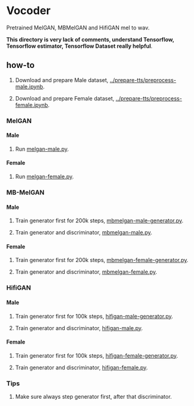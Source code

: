 # Vocoder

Pretrained MelGAN, MBMelGAN and HifiGAN mel to wav.

**This directory is very lack of comments, understand Tensorflow, Tensorflow estimator, Tensorflow Dataset really helpful**.

## how-to

1. Download and prepare Male dataset, [../prepare-tts/preprocess-male.ipynb](../prepare-tts/preprocess-male.ipynb).

2. Download and prepare Female dataset, [../prepare-tts/preprocess-female.ipynb](../prepare-tts/preprocess-female.ipynb).

### MelGAN

#### Male

1. Run [melgan-male.py](melgan-male.py).

#### Female

1. Run [melgan-female.py](melgan-female.py).

### MB-MelGAN

#### Male

1. Train generator first for 200k steps, [mbmelgan-male-generator.py](mbmelgan-male-generator.py).

2. Train generator and discriminator, [mbmelgan-male.py](mbmelgan-male.py).

#### Female

1. Train generator first for 200k steps, [mbmelgan-female-generator.py](mbmelgan-female-generator.py).

2. Train generator and discriminator, [mbmelgan-female.py](mbmelgan-female.py).

### HifiGAN

#### Male

1. Train generator first for 100k steps, [hifigan-male-generator.py](hifigan-male-generator.py).

2. Train generator and discriminator, [hifigan-male.py](hifigan-male.py).

#### Female

1. Train generator first for 100k steps, [hifigan-female-generator.py](hifigan-female-generator.py).

2. Train generator and discriminator, [hifigan-female.py](hifigan-female.py).

### Tips

1. Make sure always step generator first, after that discriminator.